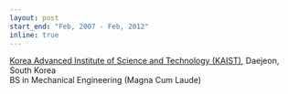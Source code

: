 ```yaml
---
layout: post
start_end: "Feb, 2007 - Feb, 2012"
inline: true
---
```


[Korea Advanced Institute of Science and Technology (KAIST)](https://www.kaist.ac.kr/en/), Daejeon, South Korea \
BS in Mechanical Engineering (Magna Cum Laude)
